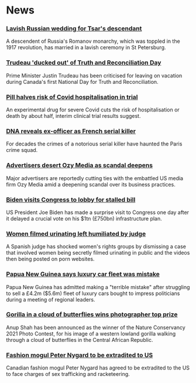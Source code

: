 # News
### [Lavish Russian wedding for Tsar's descendant](https://www.bbc.com/news/world-europe-58767448)
A descendent of Russia's Romanov monarchy, which was toppled in the 1917 revolution, has married in a lavish ceremony in St Petersburg.
### [Trudeau 'ducked out' of Truth and Reconciliation Day](https://www.bbc.com/news/world-us-canada-58765502)
Prime Minister Justin Trudeau has been criticised for leaving on vacation during Canada's first National Day for Truth and Reconciliation.
### [Pill halves risk of Covid hospitalisation in trial](https://www.bbc.com/news/health-58764440)
An experimental drug for severe Covid cuts the risk of hospitalisation or death by about half, interim clinical trial results suggest. 
### [DNA reveals ex-officer as French serial killer](https://www.bbc.com/news/world-europe-58749596)
For decades the crimes of a notorious serial killer have haunted the Paris crime squad.
### [Advertisers desert Ozy Media as scandal deepens](https://www.bbc.com/news/business-58766239)
Major advertisers are reportedly cutting ties with the embattled US media firm Ozy Media amid a deepening scandal over its business practices. 
### [Biden visits Congress to lobby for stalled bill](https://www.bbc.com/news/world-us-canada-58758738)
US President Joe Biden has made a surprise visit to Congress one day after it delayed a crucial vote on his $1tn (£750bn) infrastructure plan. 
### [Women filmed urinating left humiliated by judge](https://www.bbc.com/news/world-europe-58747084)
A Spanish judge has shocked women's rights groups by dismissing a case that involved women being secretly filmed urinating in public and the videos then being posted on porn websites.
### [Papua New Guinea says luxury car fleet was mistake](https://www.bbc.com/news/world-asia-58760766)
Papua New Guinea has admitted making a "terrible mistake" after struggling to sell a £4.2m ($5.6m) fleet of luxury cars bought to impress politicians during a meeting of regional leaders.
### [Gorilla in a cloud of butterflies wins photographer top prize](https://www.bbc.com/news/in-pictures-58720336)
Anup Shah has been announced as the winner of the Nature Conservancy 2021 Photo Contest, for his image of a western lowland gorilla walking through a cloud of butterflies in the Central African Republic.
### [Fashion mogul Peter Nygard to be extradited to US](https://www.bbc.com/news/world-us-canada-58765501)
Canadian fashion mogul Peter Nygard has agreed to be extradited to the US to face charges of sex trafficking and racketeering.
